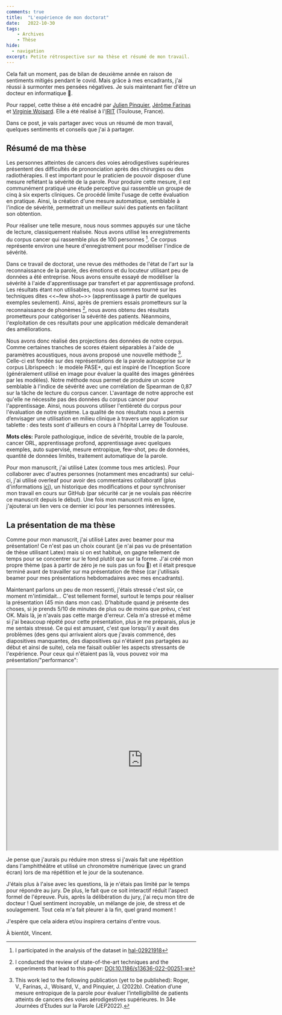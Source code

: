 ```yaml
---
comments: true
title:  "L'expérience de mon doctorat"
date:   2022-10-30
tags:
    - Archives
    - Thèse
hide:
  - navigation
excerpt: Petite rétrospective sur ma thèse et résumé de mon travail.
---
```


Cela fait un moment, pas de bilan de deuxième année en raison de sentiments mitigés pendant le covid. Mais grâce à mes encadrants, j'ai réussi à surmonter mes pensées négatives. Je suis maintenant fier d'être un docteur en informatique 🎉.

Pour rappel, cette thèse a été encadré par [Julien Pinquier](https://www.irit.fr/~Julien.Pinquier/), [Jérôme Farinas](https://www.irit.fr/~Jerome.Farinas/) et [Virginie Woisard](https://octogone.univ-tlse2.fr/accueil/membres/virginie-woisard--183287.kjsp). Elle a été réalisé à l'[IRIT](https://www.irit.fr/) (Toulouse, France).

Dans ce post, je vais partager avec vous un résumé de mon travail, quelques sentiments et conseils que j'ai à partager.

## Résumé de ma thèse

Les personnes atteintes de cancers des voies aérodigestives supérieures présentent des difficultés de prononciation après des chirurgies ou des radiothérapies. Il est important pour le praticien de pouvoir disposer d’une mesure reflétant la sévérité de la parole.
Pour produire cette mesure, il est communément pratiqué une étude perceptive qui rassemble un groupe de cinq à six experts cliniques. Ce procédé limite l'usage de cette évaluation en pratique.
Ainsi, la création d'une mesure automatique, semblable à l'indice de sévérité, permettrait un meilleur suivi des patients en facilitant son obtention.

Pour réaliser une telle mesure, nous nous sommes appuyés sur une tâche de lecture, classiquement réalisée. Nous avons utilisé les enregistrements du corpus cancer qui rassemble plus de 100 personnes [^1].
Ce corpus représente environ une heure d'enregistrement pour modéliser l'indice de sévérité.

Dans ce travail de doctorat, une revue des méthodes de l'état de l'art sur la reconnaissance de la parole, des émotions et du locuteur utilisant peu de données a été entreprise.
Nous avons ensuite essayé de modéliser la sévérité à l'aide d'apprentissage par transfert et par apprentissage profond.
Les résultats étant non utilisables, nous nous sommes tourné sur les techniques dites <<~few shot~>> (apprentissage à partir de quelques exemples seulement).
Ainsi, après de premiers essais prometteurs sur la reconnaissance de phonèmes [^2], nous avons obtenu des résultats prometteurs pour catégoriser la sévérité des patients.
Néanmoins, l'exploitation de ces résultats pour une application médicale demanderait des améliorations.

Nous avons donc réalisé des projections des données de notre corpus. Comme certaines tranches de scores étaient séparables à l'aide de paramètres acoustiques, nous avons proposé une nouvelle méthode [^3]. Celle-ci est fondée sur des représentations de la parole autoapprise sur le corpus Librispeech : le modèle PASE+, qui est inspiré de l’Inception Score (généralement utilisé en image pour évaluer la qualité des images générées par les modèles).
Notre méthode nous permet de produire un score semblable à l'indice de sévérité avec une corrélation de Spearman de 0,87 sur la tâche de lecture du corpus cancer.
L'avantage de notre approche est qu'elle ne nécessite pas des données du corpus cancer pour l'apprentissage.
Ainsi, nous pouvons utiliser l'entièreté du corpus pour l'évaluation de notre système.
La qualité de nos résultats nous a permis d’envisager une utilisation en milieu clinique à travers une application sur tablette : des tests sont d'ailleurs en cours à l'hôpital Larrey de Toulouse.

[^1]: I participated in the analysis of the dataset in [hal-02921918](https://hal.archives-ouvertes.fr/hal-02921918)

[^2]: I conducted the review of state-of-the-art techniques and the experiments that lead to this paper:  [DOI:10.1186/s13636-022-00251-w](http://dx.doi.org/10.1186/s13636-022-00251-w)

[^3]: This work led to the following publication (yet to be published): Roger, V., Farinas, J., Woisard, V., and Pinquier, J. (2022b). Création d’une mesure entropique de la parole pour évaluer l’intelligibilité de patients atteints de cancers des voies aérodigestives supérieures. In 34e Journées d’Études sur la Parole (JEP2022).

**Mots clés:** Parole pathologique, indice de sévérité, trouble de la parole, cancer ORL, apprentissage profond, apprentissage avec quelques exemples, auto supervisé, mesure entropique, few-shot, peu de données, quantité de données limités, traitement automatique de la parole.

Pour mon manuscrit, j'ai utilisé Latex (comme tous mes articles). Pour collaborer avec d'autres personnes (notamment mes encadrants) sur celui-ci, j'ai utilisé overleaf pour avoir des commentaires collaboratif (plus d'informations [ici](https://www.overleaf.com/learn/how-to/How_to_make_comments_in_an_Overleaf_LaTeX_project)), un historique des modifications et pour synchroniser mon travail en cours sur GitHub (par sécurité car je ne voulais pas réécrire ce manuscrit depuis le début).
Une fois mon manuscrit mis en ligne, j'ajouterai un lien vers ce dernier ici pour les personnes intéressées.

## La présentation de ma thèse

Comme pour mon manuscrit, j'ai utilisé Latex avec beamer pour ma présentation! Ce n'est pas un choix courant (je n'ai pas vu de présentation de thèse utilisant Latex) mais si on est habitué, on gagne tellement de temps pour se concentrer sur le fond plutôt que sur la forme. J'ai créé mon propre thème (pas à partir de zéro je ne suis pas un fou 🤣) et il était presque terminé avant de travailler sur ma présentation de thèse (car j'utilisais beamer pour mes présentations hebdomadaires avec mes encadrants).

Maintenant parlons un peu de mon ressenti, j'étais stressé c'est sûr, ce moment m'intimidait... C'est tellement formel, surtout le temps pour réaliser la présentation (45 min dans mon cas). D'habitude quand je présente des choses, si je prends 5/10 de minutes de plus ou de moins que prévu, c'est OK. Mais là, je n'avais pas cette marge d'erreur. Cela m'a stressé et même si j'ai beaucoup répété pour cette présentation, plus je me préparais, plus je me sentais stressé. Ce qui est amusant, c'est que lorsqu'il y avait des problèmes (des gens qui arrivaient alors que j'avais commencé, des diapositives manquantes, des diapositives qui n'étaient pas partagées au début et ainsi de suite), cela me faisait oublier les aspects stressants de l'expérience.
Pour ceux qui n'étaient pas là, vous pouvez voir ma présentation/"performance":

<iframe width="720" height="480"
    src="https://www.youtube.com/embed/yvYZDBKdzB8">
</iframe>

Je pense que j'aurais pu réduire mon stress si j'avais fait une répétition dans l'amphithéâtre et utilisé un chronomètre numérique (avec un grand écran) lors de ma répétition et le jour de la soutenance.

J'étais plus à l'aise avec les questions, là je n'étais pas limité par le temps pour répondre au jury. De plus, le fait que ce soit interactif réduit l'aspect formel de l'épreuve. Puis, après la délibération du jury, j'ai reçu mon titre de docteur ! Quel sentiment incroyable, un mélange de joie, de stress et de soulagement. Tout cela m'a fait pleurer à la fin, quel grand moment !

J'espère que cela aidera et/ou inspirera certains d'entre vous.

À bientôt, Vincent.
